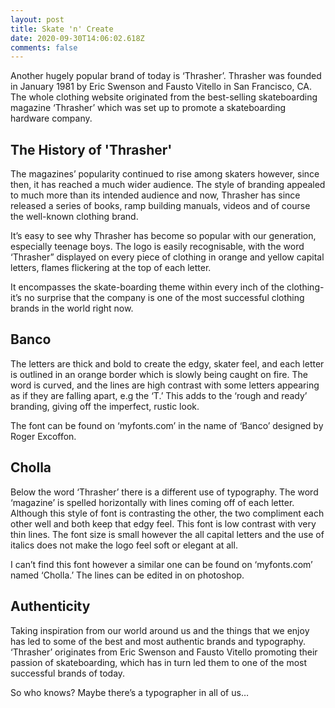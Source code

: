 ```yaml
---
layout: post
title: Skate 'n' Create
date: 2020-09-30T14:06:02.618Z
comments: false
---
```

Another hugely popular brand of today is ‘Thrasher’. Thrasher was founded in January 1981 by Eric Swenson and Fausto Vitello in San Francisco, CA. The whole clothing website originated from the best-selling skateboarding magazine ‘Thrasher’ which was set up to promote a skateboarding hardware company.

## The History of 'Thrasher'

The magazines’ popularity continued to rise among skaters however, since then, it has reached a much wider audience. The style of branding appealed to much more than its intended audience and now, Thrasher has since released a series of books, ramp building manuals, videos and of course the well-known clothing brand.

It’s easy to see why Thrasher has become so popular with our generation, especially teenage boys. The logo is easily recognisable, with the word ‘Thrasher” displayed on every piece of clothing in orange and yellow capital letters, flames flickering at the top of each letter.

It encompasses the skate-boarding theme within every inch of the clothing- it’s no surprise that the company is one of the most successful clothing brands in the world right now.

## Banco

The letters are thick and bold to create the edgy, skater feel, and each letter is outlined in an orange border which is slowly being caught on fire. The word is curved, and the lines are high contrast with some letters appearing as if they are falling apart, e.g the ‘T.’ This adds to the ‘rough and ready’ branding, giving off the imperfect, rustic look.

The font can be found on ‘myfonts.com’ in the name of ‘Banco’ designed by Roger Excoffon.

## Cholla

Below the word ‘Thrasher’ there is a different use of typography. The word ‘magazine’ is spelled horizontally with lines coming off of each letter. Although this style of font is contrasting the other, the two compliment each other well and both keep that edgy feel. This font is low contrast with very thin lines. The font size is small however the all capital letters and the use of italics does not make the logo feel soft or elegant at all.

I can’t find this font however a similar one can be found on ‘myfonts.com’ named ‘Cholla.’ The lines can be edited in on photoshop.

## Authenticity

Taking inspiration from our world around us and the things that we enjoy has led to some of the best and most authentic brands and typography. ‘Thrasher’ originates from Eric Swenson and Fausto Vitello promoting their passion of skateboarding, which has in turn led them to one of the most successful brands of today.

So who knows? Maybe there’s a typographer in all of us…